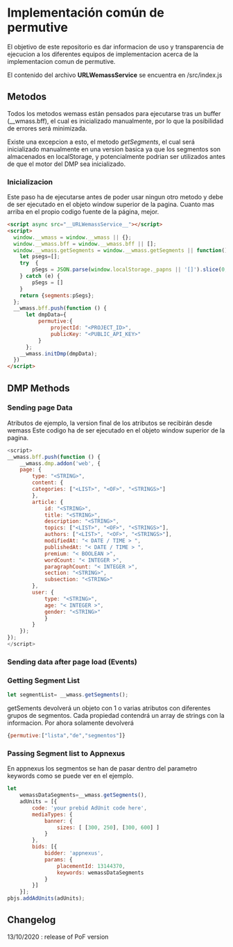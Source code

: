 # Implementación común de permutive #

El objetivo de este repositorio es dar informacion de uso y transparencia de ejecucion a los diferentes equipos de implementacion acerca de la implementacion comun de permutive.

El contenido del archivo __URLWemassService__ se encuentra en /src/index.js

## Metodos #
Todos los metodos wemass están pensados para ejecutarse tras un buffer (__wmass.bff), el cual es inicializado manualmente, por lo que la posibilidad de errores será minimizada.

Existe una excepcion a esto, el metodo *getSegments*, el cual será inicializado manualmente en una version basica ya que los segmentos son almacenados en localStorage, y potencialmente podrian ser utilizados antes de que el motor del DMP sea inicializado.
### Inicializacion ##
Este paso ha de ejecutarse antes de poder usar ningun otro metodo y debe de ser ejecutado en el objeto window superior de la pagina. Cuanto mas arriba en el propio codigo fuente de la página, mejor.
```html
<script async src="__URLWemassService__"></script>
<script>
  window.__wmass = window.__wmass || {};
  window.__wmass.bff = window.__wmass.bff || [];
  window.__wmass.getSegments = window.__wmass.getSegments || function(){ 
    let psegs=[];
    try  {
        pSegs = JSON.parse(window.localStorage._papns || '[]').slice(0, 250).map(String);
    } catch (e) {
        pSegs = []
    }
    return {segments:pSegs};
  };
  __wmass.bff.push(function () {
      let dmpData={
          permutive:{
              projectId: "<PROJECT_ID>",
              publicKey: "<PUBLIC_API_KEY>"
          }
      };
    __wmass.initDmp(dmpData);
  })
</script>
```
## DMP Methods
### Sending page Data ##
Atributos de ejemplo, la version final de los atributos se recibirán desde wemass
Este codigo ha de ser ejecutado en el objeto window superior de la pagina.
```javascript
<script>
__wmass.bff.push(function () {
    __wmass.dmp.addon('web', {
    page: {
        type: "<STRING>",
        content: {
        categories: ["<LIST>", "<OF>", "<STRINGS>"]
        },
        article: {
            id: "<STRING>",
            title: "<STRING>",
            description: "<STRING>",
            topics: ["<LIST>", "<OF>", "<STRINGS>"],
            authors: ["<LIST>", "<OF>", "<STRINGS>"],
            modifiedAt: "< DATE / TIME > ",
            publishedAt: "< DATE / TIME > ",
            premium: "< BOOLEAN >",
            wordCount: "< INTEGER >",
            paragraphCount: "< INTEGER >",
            section: "<STRING>",
            subsection: "<STRING>"
        },
        user: {
            type: "<STRING>",
            age: "< INTEGER >",
            gender: "<STRING>"
            }
        }
    });
});
</script>
```
### Sending data after page load (Events) ##
### Getting Segment List ##
```javascript 
let segmentList= __wmass.getSegments();
```
getSements devolverá un objeto con 1 o varias atributos  con diferentes grupos de segmentos. Cada propiedad contendrá un array de strings con la informacion.
Por ahora solamente devolverá
```javascript
{permutive:["lista","de","segmentos"]}
```
### Passing Segment list to Appnexus ##
En appnexus los segmentos se han de pasar dentro del parametro keywords como se puede ver en el ejemplo.
```javascript
let 
    wemassDataSegments=__wmass.getSegments(),
    adUnits = [{
        code: 'your prebid AdUnit code here',
        mediaTypes: {
            banner: {
                sizes: [ [300, 250], [300, 600] ]
            }
        },
        bids: [{
            bidder: 'appnexus',
            params: {
                placementId: 13144370,
                keywords: wemassDataSegments
            }
        }]
    }];
pbjs.addAdUnits(adUnits);
```
## Changelog
13/10/2020 :  release of PoF version